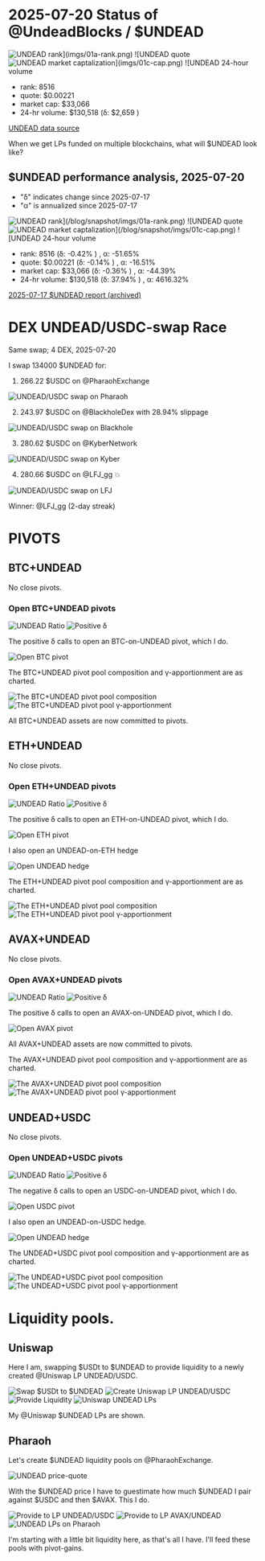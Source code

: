 # 2025-07-20 Status of @UndeadBlocks / $UNDEAD 

![$UNDEAD rank](imgs/01a-rank.png) 
![$UNDEAD quote](imgs/01b-quote.png) 
![$UNDEAD market captalization](imgs/01c-cap.png) 
![$UNDEAD 24-hour volume](imgs/01d-vol.png) 

* rank: 8516 
* quote: $0.00221 
* market cap: $33,066 
* 24-hr volume: $130,518 (δ: $2,659 ) 


[UNDEAD data source](https://www.coingecko.com/en/coins/undead-blocks) 



When we get LPs funded on multiple blockchains, what will $UNDEAD look like? 

## $UNDEAD performance analysis, 2025-07-20 

* "δ" indicates change since 2025-07-17 
* "α" is annualized since 2025-07-17 

![$UNDEAD rank](/blog/snapshot/imgs/01a-rank.png) 
![$UNDEAD quote](/blog/snapshot/imgs/01b-quote.png) 
![$UNDEAD market captalization](/blog/snapshot/imgs/01c-cap.png) 
![$UNDEAD 24-hour volume](/blog/snapshot/imgs/01d-vol.png) 

* rank: 8516 (δ: -0.42% ) , α: -51.65% 
* quote: $0.00221 (δ: -0.14% ) , α: -16.51% 
* market cap: $33,066 (δ: -0.36% ) , α: -44.39% 
* 24-hr volume: $130,518 (δ: 37.94% ) , α: 4616.32% 

[2025-07-17 $UNDEAD report (archived)](https://github.com/pivoteur/biz/tree/main/blog/snapshot) 
# DEX UNDEAD/USDC-swap Race 

Same swap; 4 DEX, 2025-07-20 

I swap 134000 $UNDEAD for: 

1. 266.22 $USDC on @PharaohExchange 

![UNDEAD/USDC swap on Pharaoh](imgs/02a-pharaoh.png) 

2. 243.97 $USDC on @BlackholeDex with 28.94% slippage 

![UNDEAD/USDC swap on Blackhole](imgs/02b-blackhole.png) 

3. 280.62 $USDC on @KyberNetwork 

![UNDEAD/USDC swap on Kyber](imgs/02c-kyber.png) 

4. 280.66 $USDC on @LFJ_gg 💥 

![UNDEAD/USDC swap on LFJ](imgs/02d-lfj.png) 

Winner: @LFJ_gg (2-day streak) 
# PIVOTS 

## BTC+UNDEAD 



No close pivots. 

### Open BTC+UNDEAD pivots 

![UNDEAD Ratio](imgs/03a-ratio.png) 
![Positive δ](imgs/03b-delta.png) 

The positive δ calls to open an BTC-on-UNDEAD pivot, which I do. 

![Open BTC pivot](imgs/03c-open-btc-pivot.png) 

The BTC+UNDEAD pivot pool composition and γ-apportionment are as charted. 

![The BTC+UNDEAD pivot pool composition](imgs/04a-comp.png) 
![The BTC+UNDEAD pivot pool γ-apportionment](imgs/04b-apport.png) 

All BTC+UNDEAD assets are now committed to pivots.


## ETH+UNDEAD 



No close pivots. 

### Open ETH+UNDEAD pivots 

![UNDEAD Ratio](imgs/05a-ratio.png) 
![Positive δ](imgs/05b-delta.png) 

The positive δ calls to open an ETH-on-UNDEAD pivot, which I do. 

![Open ETH pivot](imgs/05c-open-eth-pivot.png) 

I also open an UNDEAD-on-ETH hedge 

![Open UNDEAD hedge](imgs/05d-open-undead-hedge.png) 

The ETH+UNDEAD pivot pool composition and γ-apportionment are as charted. 

![The ETH+UNDEAD pivot pool composition](imgs/06a-comp.png) 
![The ETH+UNDEAD pivot pool γ-apportionment](imgs/06b-apport.png) 
## AVAX+UNDEAD 



No close pivots. 

### Open AVAX+UNDEAD pivots 

![UNDEAD Ratio](imgs/07a-ratio.png) 
![Positive δ](imgs/07b-delta.png) 

The positive δ calls to open an AVAX-on-UNDEAD pivot, which I do. 

![Open AVAX pivot](imgs/07c-open-avax-pivot.png) 

All AVAX+UNDEAD assets are now committed to pivots. 

The AVAX+UNDEAD pivot pool composition and γ-apportionment are as charted. 

![The AVAX+UNDEAD pivot pool composition](imgs/08a-comp.png) 
![The AVAX+UNDEAD pivot pool γ-apportionment](imgs/08b-apport.png) 
## UNDEAD+USDC 



No close pivots. 

### Open UNDEAD+USDC pivots 

![UNDEAD Ratio](imgs/09a-ratio.png) 
![Positive δ](imgs/09b-delta.png) 

The negative δ calls to open an USDC-on-UNDEAD pivot, which I do. 

![Open USDC pivot](imgs/09c-open-usdc-pivot.png) 

I also open an UNDEAD-on-USDC hedge. 

![Open UNDEAD hedge](imgs/09d-open-undead-hedge.png) 



The UNDEAD+USDC pivot pool composition and γ-apportionment are as charted. 

![The UNDEAD+USDC pivot pool composition](imgs/10a-comp.png) 
![The UNDEAD+USDC pivot pool γ-apportionment](imgs/10b-apport.png) 

# Liquidity pools.

## Uniswap

Here I am, swapping $USDt to $UNDEAD to provide liquidity to a newly created @Uniswap LP UNDEAD/USDC. 

![Swap $USDt to $UNDEAD](imgs/11a-swap-to-undead.png)
![Create Uniswap LP UNDEAD/USDC](imgs/11b-create-pool.png)
![Provide Liquidity](imgs/11c-provide-liquidity.png)
![Uniswap UNDEAD LPs](imgs/11d-uniswap-lps.png)

My @Uniswap $UNDEAD LPs are shown.

## Pharaoh

Let's create $UNDEAD liquidity pools on @PharaohExchange.

![UNDEAD price-quote](imgs/12a-undead-quote.png)

With the $UNDEAD price I have to guestimate how much $UNDEAD I pair against $USDC and then $AVAX. This I do.

![Provide to LP UNDEAD/USDC](imgs/12b-provide-lp.png)
![Provide to LP AVAX/UNDEAD](imgs/12c-provide-lp.png)
![UNDEAD LPs on Pharaoh](imgs/12d-pharaoh-lps.png)

I'm starting with a little bit liquidity here, as that's all I have. I'll feed these pools with pivot-gains.


